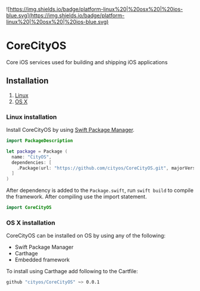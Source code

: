 ![https://img.shields.io/badge/platform-linux%20|%20osx%20|%20ios-blue.svg](https://img.shields.io/badge/platform-linux%20|%20osx%20|%20ios-blue.svg)
# CoreCityOS
Core iOS services used for building and shipping iOS applications

## Installation
1. [Linux](http://google.com)
2. [OS X](http://google.com)

### Linux installation
Install CoreCityOS by using [Swift Package Manager](https://github.com/apple/swift-package-manager).

```swift
import PackageDescription

let package = Package (
  name: "CityOS",
  dependencies: [
    .Package(url: "https://github.com/cityos/CoreCityOS.git", majorVersion: 1),
  ]
)
```

After dependency is added to the `Package.swift`, run `swift build` to compile the framework. After compiling use the import statement.

```swift
import CoreCityOS
```
### OS X installation
CoreCityOS can be installed on OS by using any of the following:
* Swift Package Manager
* Carthage
* Embedded framework

To install using Carthage add following  to the Cartfile:
```bash
github "cityos/CoreCityOS" ~> 0.0.1
```

